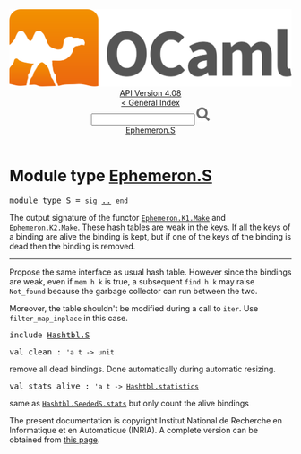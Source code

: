 <!-- ((! set title API !)) ((! set documentation !)) ((! set api !)) ((! set nobreadcrumb !)) -->
<div class="api"><header><nav class="toc brand"><a class="brand" href="https://ocaml.org/"><img src="colour-logo-gray.svg" class="svg" alt="OCaml"></a></nav><nav class="toc"><div class="toc_version"><a href="/docs" id="version-select">API Version 4.08</a></div><a href="index.html">&lt; General Index</a><div class="api_search"><input type="text" name="apisearch" id="api_search" oninput="mySearch(false);" onkeypress="this.oninput();" onclick="this.oninput();" onpaste="this.oninput();">
<img src="search_icon.svg" alt="Search" class="svg" onclick="mySearch(false)"></div>
<div id="search_results"></div><div class="toc_title"><a href="#top">Ephemeron.S</a></div><ul></ul></nav></header>

<h1>Module type <a href="type_Ephemeron.S.html">Ephemeron.S</a></h1>

<pre><span id="MODULETYPES"><span class="keyword">module type</span> S</span> = <code class="code"><span class="keyword">sig</span></code> <a href="Ephemeron.S.html">..</a> <code class="code"><span class="keyword">end</span></code></pre><div class="info modtype top">
<div class="info-desc">
<p>The output signature of the functor <a href="Ephemeron.K1.Make.html"><code class="code"><span class="constructor">Ephemeron</span>.<span class="constructor">K1</span>.<span class="constructor">Make</span></code></a> and <a href="Ephemeron.K2.Make.html"><code class="code"><span class="constructor">Ephemeron</span>.<span class="constructor">K2</span>.<span class="constructor">Make</span></code></a>.
    These hash tables are weak in the keys. If all the keys of a binding are
    alive the binding is kept, but if one of the keys of the binding
    is dead then the binding is removed.</p>
</div>
</div>
<hr width="100%">
<p>Propose the same interface as usual hash table. However since
      the bindings are weak, even if <code class="code">mem&nbsp;h&nbsp;k</code> is true, a subsequent
      <code class="code">find&nbsp;h&nbsp;k</code> may raise <code class="code"><span class="constructor">Not_found</span></code> because the garbage collector
      can run between the two.</p>

<p>Moreover, the table shouldn't be modified during a call to <code class="code">iter</code>.
      Use <code class="code">filter_map_inplace</code> in this case.</p>

<pre><span class="keyword">include</span> <a href="Hashtbl.S.html">Hashtbl.S</a></pre>

<pre><span id="VALclean"><span class="keyword">val</span> clean</span> : <code class="type">'a t -&gt; unit</code></pre><div class="info ">
<div class="info-desc">
<p>remove all dead bindings. Done automatically during automatic resizing.</p>
</div>
</div>

<pre><span id="VALstats_alive"><span class="keyword">val</span> stats_alive</span> : <code class="type">'a t -&gt; <a href="Hashtbl.html#TYPEstatistics">Hashtbl.statistics</a></code></pre><div class="info ">
<div class="info-desc">
<p>same as <a href="Hashtbl.SeededS.html#VALstats"><code class="code"><span class="constructor">Hashtbl</span>.<span class="constructor">SeededS</span>.stats</code></a> but only count the alive bindings</p>
</div>
</div>

<div class="copyright">The present documentation is copyright Institut National de Recherche en Informatique et en Automatique (INRIA). A complete version can be obtained from <a href="http://caml.inria.fr/pub/docs/manual-ocaml/">this page</a>.</div></div>